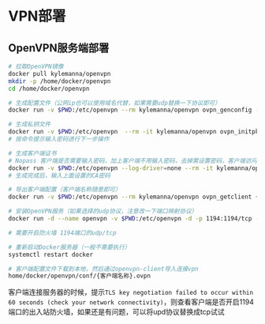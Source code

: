 # VPN部署

## OpenVPN服务端部署

```bash
# 拉取OpenVPN镜像
docker pull kylemanna/openvpn
mkdir -p /home/docker/openvpn
cd /home/docker/openvpn

# 生成配置文件（公网ip也可以使用域名代替，如果需要udp替换一下协议即可）
docker run -v $PWD:/etc/openvpn --rm kylemanna/openvpn ovpn_genconfig -u tcp://{公网IP/局域网IP/域名}

# 生成私钥文件
docker run -v $PWD:/etc/openvpn  --rm -it kylemanna/openvpn ovpn_initpki
# 按命令提示输入密码进行下一步操作

# 生成客户端证书
# Nopass 客户端是否需要输入密码，加上客户端不用输入密码，去掉需设置密码，客户端访问时输入密码
docker run -v $PWD:/etc/openvpn --log-driver=none --rm -it kylemanna/openvpn easyrsa build-client-full {客户端名称} nopass
# 生成完成后，输入上面设置的CA密码

# 导出客户端配置（客户端名称随意即可）
docker run -v $PWD:/etc/openvpn --rm kylemanna/openvpn ovpn_getclient {客户端名称} > $PWD/{客户端名称}.ovpn

# 安装OpenVPN服务（如果选择的udp协议，注意改一下端口映射协议）
docker run -d --name openvpn -v $PWD:/etc/openvpn -d -p 1194:1194/tcp --cap-add=NET_ADMIN  --restart=always -it -d  kylemanna/openvpn

# 需要开启防火墙 1194端口的udp/tcp

# 重新启动Docker服务器（一般不需要执行）
systemctl restart docker

# 客户端配置文件下载到本地，然后通过openvpn-client导入连接vpn
home/docker/openvpn/conf/{客户端名称}.ovpn
```

客户端连接服务器的时候，提示`TLS key negotiation failed to occur within 60 seconds (check your network connectivity)`，则查看客户端是否开启1194端口的出入站防火墙，如果还是有问题，可以将upd协议替换成tcp试试
